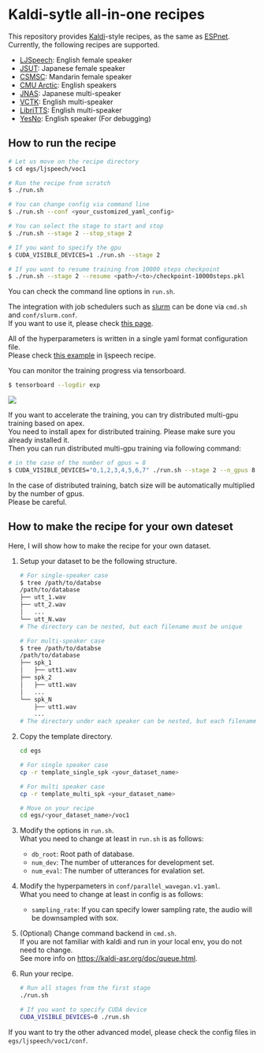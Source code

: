 # Kaldi-sytle all-in-one recipes

This repository provides [Kaldi](https://github.com/kaldi-asr/kaldi)-style recipes, as the same as [ESPnet](https://github.com/espnet/espnet).  
Currently, the following recipes are supported.

- [LJSpeech](https://keithito.com/LJ-Speech-Dataset/): English female speaker
- [JSUT](https://sites.google.com/site/shinnosuketakamichi/publication/jsut): Japanese female speaker
- [CSMSC](https://www.data-baker.com/open_source.html): Mandarin female speaker
- [CMU Arctic](http://www.festvox.org/cmu_arctic/): English speakers
- [JNAS](http://research.nii.ac.jp/src/en/JNAS.html): Japanese multi-speaker
- [VCTK](https://homepages.inf.ed.ac.uk/jyamagis/page3/page58/page58.html): English multi-speaker
- [LibriTTS](https://arxiv.org/abs/1904.02882): English multi-speaker
- [YesNo](https://arxiv.org/abs/1904.02882): English speaker (For debugging)


## How to run the recipe

```bash
# Let us move on the recipe directory
$ cd egs/ljspeech/voc1

# Run the recipe from scratch
$ ./run.sh

# You can change config via command line
$ ./run.sh --conf <your_customized_yaml_config>

# You can select the stage to start and stop
$ ./run.sh --stage 2 --stop_stage 2

# If you want to specify the gpu
$ CUDA_VISIBLE_DEVICES=1 ./run.sh --stage 2

# If you want to resume training from 10000 steps checkpoint
$ ./run.sh --stage 2 --resume <path>/<to>/checkpoint-10000steps.pkl
```

You can check the command line options in `run.sh`.

The integration with job schedulers such as [slurm](https://slurm.schedmd.com/documentation.html) can be done via `cmd.sh` and  `conf/slurm.conf`.  
If you want to use it, please check [this page](https://kaldi-asr.org/doc/queue.html).

All of the hyperparameters is written in a single yaml format configuration file.  
Please check [this example](https://github.com/kan-bayashi/ParallelWaveGAN/blob/master/egs/ljspeech/voc1/conf/parallel_wavegan.v1.yaml) in ljspeech recipe.

You can monitor the training progress via tensorboard.

```bash
$ tensorboard --logdir exp
```

![](https://user-images.githubusercontent.com/22779813/68100080-58bbc500-ff09-11e9-9945-c835186fd7c2.png)

If you want to accelerate the training, you can try distributed multi-gpu training based on apex.  
You need to install apex for distributed training. Please make sure you already installed it.  
Then you can run distributed multi-gpu training via following command:

```bash
# in the case of the number of gpus = 8
$ CUDA_VISIBLE_DEVICES="0,1,2,3,4,5,6,7" ./run.sh --stage 2 --n_gpus 8
```

In the case of distributed training, batch size will be automatically multiplied by the number of gpus.  
Please be careful.

## How to make the recipe for your own dateset

Here, I will show how to make the recipe for your own dataset.

1. Setup your dataset to be the following structure.

    ```bash
    # For single-speaker case
    $ tree /path/to/databse
    /path/to/database
    ├── utt_1.wav
    ├── utt_2.wav
    │   ...
    └── utt_N.wav
    # The directory can be nested, but each filename must be unique

    # For multi-speaker case
    $ tree /path/to/databse
    /path/to/database
    ├── spk_1
    │   ├── utt1.wav
    ├── spk_2
    │   ├── utt1.wav
    │   ...
    └── spk_N
        ├── utt1.wav
        ...
    # The directory under each speaker can be nested, but each filename in each speaker directory must be unique
    ```

2. Copy the template directory.

    ```bash
    cd egs

    # For single speaker case
    cp -r template_single_spk <your_dataset_name>

    # For multi speaker case
    cp -r template_multi_spk <your_dataset_name>

    # Move on your recipe
    cd egs/<your_dataset_name>/voc1
    ```

3. Modify the options in `run.sh`.  
   What you need to change at least in `run.sh` is as follows:
   - `db_root`: Root path of database.
   - `num_dev`: The number of utterances for development set.
   - `num_eval`: The number of utterances for evalation set.

4. Modify the hyperpameters in `conf/parallel_wavegan.v1.yaml`.  
   What you need to change at least in config is as follows:
   - `sampling_rate`: If you can specify lower sampling rate, the audio will be downsampled with sox.

5. (Optional) Change command backend in `cmd.sh`.  
   If you are not familiar with kaldi and run in your local env, you do not need to change.  
   See more info on https://kaldi-asr.org/doc/queue.html.

6. Run your recipe.

    ```bash
    # Run all stages from the first stage
    ./run.sh

    # If you want to specify CUDA device
    CUDA_VISIBLE_DEVICES=0 ./run.sh
    ```

If you want to try the other advanced model, please check the config files in `egs/ljspeech/voc1/conf`.
